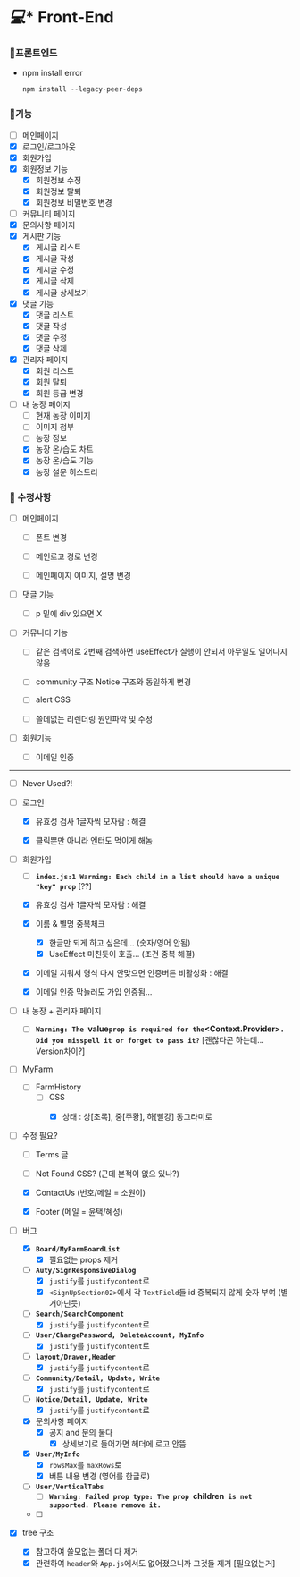 # *‍💻** Front-End

### 📌프론트엔드

- npm install error
  ```jsx
  npm install --legacy-peer-deps
  ```

### 📌기능

- [ ] 메인페이지
- [x] 로그인/로그아웃
- [x] 회원가입
- [x] 회원정보 기능
  - [x] 회원정보 수정
  - [x] 회원정보 탈퇴
  - [x] 회원정보 비밀번호 변경
- [ ] 커뮤니티 페이지
- [x] 문의사항 페이지
- [x] 게시판 기능
  - [x] 게시글 리스트
  - [x] 게시글 작성
  - [x] 게시글 수정
  - [x] 게시글 삭제
  - [x] 게시글 상세보기
- [x] 댓글 기능
  - [x] 댓글 리스트
  - [x] 댓글 작성
  - [x] 댓글 수정
  - [x] 댓글 삭제
- [x] 관리자 페이지
  - [x] 회원 리스트
  - [x] 회원 탈퇴
  - [x] 회원 등급 변경
- [ ] 내 농장 페이지
  - [ ] 현재 농장 이미지
  - [ ] 이미지 첨부
  - [ ] 농장 정보
  - [x] 농장 온/습도 차트
  - [x] 농장 온/습도 기능
  - [x] 농장 설문 히스토리

### 📌 수정사항

- [ ] 메인페이지
  - [ ] 폰트 변경
  - [ ] 메인로고 경로 변경
  - [ ] 메인페이지 이미지, 설명 변경



- [ ] 댓글 기능
  - [ ] p 밑에 div 있으면 X



- [ ] 커뮤니티 기능
  - [ ] 같은 검색어로 2번째 검색하면 useEffect가 실행이 안되서 아무일도 일어나지 않음
  - [ ] community 구조 Notice 구조와 동일하게 변경
  - [ ] alert CSS
  - [ ] 쓸데없는 리렌더링 원인파악 및 수정



- [ ] 회원기능
  - [ ] 이메일 인증



---

- [ ] Never Used?!



- [ ] 로그인
  - [x] 유효성 검사 1글자씩 모자람 : 해결
  - [x] 클릭뿐만 아니라 엔터도 먹이게 해놈



- [ ] 회원가입
  - [ ] **`index.js:1 Warning: Each child in a list should have a unique "key" prop`** [??]
  - [x] 유효성 검사 1글자씩 모자람 : 해결
  - [x] 이름 & 별명 중복체크
    - [x] 한글만 되게 하고 싶은데... (숫자/영어 안됨)
    - [x] UseEffect 미친듯이 호출... (조건 중복 해결)
  - [x] 이메일 지워서 형식 다시 안맞으면 인증버튼 비활성화 : 해결
  - [x] 이메일 인증 막눌러도 가입 인증됨...



- [ ] 내 농장 + 관리자 페이지
  - [ ] **`Warning: The `value` prop is required for the `<Context.Provider>`. Did you misspell it or forget to pass it?`** [괜찮다곤 하는데... Version차이?]



- [ ] MyFarm
  - [ ] FarmHistory
    - [ ] CSS
      - [x] 상태 : 상[초록], 중[주황], 하[빨강] 동그라미로



- [ ] 수정 필요?
  - [ ] Terms 글
  - [ ] Not Found CSS? (근데 본적이 없으 있나?)
  - [x] ContactUs (번호/메일 = 소원이)
  - [x] Footer (메일 = 윤택/혜성)



- [ ] 버그
  - [x] **`Board/MyFarmBoardList`** 
    - [x] 필요없는 props 제거
  - [ ] **`Auty/SignResponsiveDialog`**
    - [x] `justify`를 `justifycontent`로
    - [x] `<SignUpSection02>`에서 각 `TextField`들 id 중복되지 않게 숫자 부여 (별거아닌듯)
  - [ ] **`Search/SearchComponent`**
    - [x] `justify`를 `justifycontent`로
  - [ ] **`User/ChangePassword, DeleteAccount, MyInfo`**
    - [x] `justify`를 `justifycontent`로
  - [ ] **`layout/Drawer,Header`**
    - [x] `justify`를 `justifycontent`로
  - [ ] **`Community/Detail, Update, Write`**
    - [x] `justify`를 `justifycontent`로
  - [ ] **`Notice/Detail, Update, Write`**
    - [x] `justify`를 `justifycontent`로
  - [x] 문의사항 페이지
    - [x] 공지 and 문의 둘다
      - [x] 상세보기로 들어가면 헤더에 로고 안뜸
  - [x] **`User/MyInfo`**
    - [x] `rowsMax`를 `maxRows`로
    - [x] 버튼 내용 변경 (영어를 한글로)
  - [ ] **`User/VerticalTabs`**
    - [ ] **`Warning: Failed prop type: The prop `children` is not supported. Please remove it.`**
  - [ ] 



- [x] tree 구조
  - [x] 참고하여 쓸모없는 폴더 다 제거
  - [x] 관련하여 `header`와 `App.js`에서도 없어졌으니까 그것들 제거 [필요없는거]
